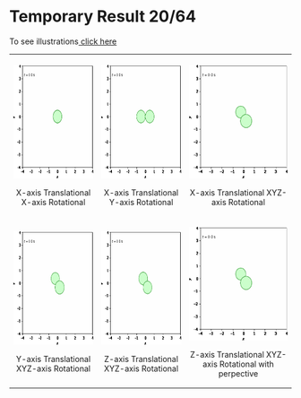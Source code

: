 # Temporary Result 20/64

To see illustrations<a href="https://docs.google.com/document/d/1sPUEbgdDKk0lN3tvGKjdI0X0MHleW4hW2XIJrxzFCg0/edit?usp=sharing" target="_blank"> click here</a>

<table>
    <tr>
        <td>
            <br>
            <img src="comb/100100.gif" alt="Simulation" style="width:216px;height:202px;">
            <p align="center"> X-axis Translational X-axis Rotational</p>
        </td>
        <td>
            <br>
            <img src="comb/100010.gif" alt="Simulation" style="width:216px;height:202px;">
            <p align="center"> X-axis Translational Y-axis Rotational</p>
        </td>
        <td>
            <br>
            <img src="comb/100111.gif" alt="Simulation" style="width:216px;height:202px;">
            <p align="center"> X-axis Translational XYZ-axis Rotational</p>
        </td>
    </tr>
    <tr>
        <td>
            <br>
            <img src="comb/010111.gif" alt="Simulation" style="width:216px;height:202px;">
            <p align="center"> Y-axis Translational XYZ-axis Rotational</p>
        </td>
        <td>
            <br>
            <img src="comb/001111.gif" alt="Simulation" style="width:216px;height:202px;">
            <p align="center"> Z-axis Translational XYZ-axis Rotational</p>
        </td>
        <td>
            <br>
            <img src="comb/001111-pers.gif" alt="Simulation" style="width:216px;height:202px;">
            <p align="center"> Z-axis Translational XYZ-axis Rotational with perpective</p>
        </td>
    </tr> 
</table>